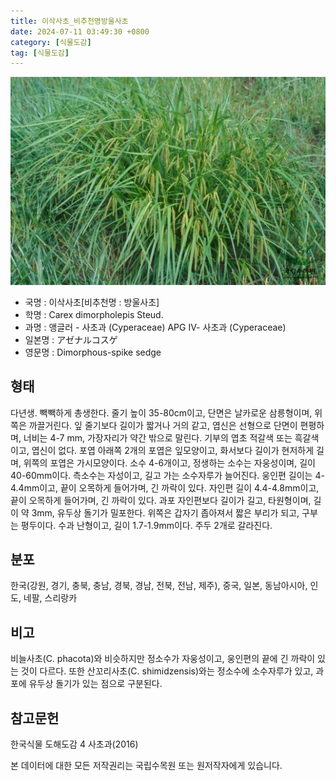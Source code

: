 ```yaml
---
title: 이삭사초_비추천명방울사초
date: 2024-07-11 03:49:30 +0800
category: [식물도감]
tag: [식물도감]
---
```




![이삭사초[비추천명 : 방울사초]](/assets/img/fileUpload/plants/basic/Cyperaceae/Carex/4617/4617_1_th2.jpg)
- 국명 : 이삭사초[비추천명 : 방울사초]
- 학명 : Carex dimorpholepis Steud.
- 과명 : 앵글러 - 사초과 (Cyperaceae) APG Ⅳ- 사초과 (Cyperaceae)
- 일본명 : アゼナルコスゲ
- 영문명 : Dimorphous-spike sedge


## 형태
다년생. 빽빽하게 총생한다. 줄기 높이 35-80cm이고, 단면은 날카로운 삼릉형이며, 위쪽은 까끌거린다. 잎 줄기보다 길이가 짧거나 거의 같고, 엽신은 선형으로 단면이 편평하며, 너비는 4-7 mm, 가장자리가 약간 밖으로 말린다. 기부의 엽초 적갈색 또는 흑갈색이고, 엽신이 없다. 포엽 아래쪽 2개의 포엽은 잎모양이고, 화서보다 길이가 현저하게 길며, 위쪽의 포엽은 가시모양이다. 소수 4-6개이고, 정생하는 소수는 자웅성이며, 길이 40-60mm이다. 측소수는 자성이고, 길고 가는 소수자루가 늘어진다. 웅인편 길이는 4-4.4mm이고, 끝이 오목하게 들어가며, 긴 까락이 있다. 자인편 길이 4.4-4.8mm이고, 끝이 오목하게 들어가며, 긴 까락이 있다. 과포 자인편보다 길이가 길고, 타원형이며, 길이 약 3mm, 유두상 돌기가 밀포한다. 위쪽은 갑자기 좁아져서 짧은 부리가 되고, 구부는 평두이다. 수과 난형이고, 길이 1.7-1.9mm이다. 주두 2개로 갈라진다.
## 분포
한국(강원, 경기, 충북, 충남, 경북, 경남, 전북, 전남, 제주), 중국, 일본, 동남아시아, 인도, 네팔, 스리랑카
## 비고
비늘사초(C. phacota)와 비슷하지만 정소수가 자웅성이고, 웅인편의 끝에 긴 까락이 있는 것이 다르다. 또한 산꼬리사초(C. shimidzensis)와는 정소수에 소수자루가 있고, 과포에 유두상 돌기가 있는 점으로 구분된다.
## 참고문헌
한국식물 도해도감 4 사초과(2016)






본 데이터에 대한 모든 저작권리는 국립수목원 또는 원저작자에게 있습니다.
